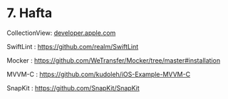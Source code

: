 # 7. Hafta

CollectionView: [developer.apple.com](https://developer.apple.com/documentation/uikit/views_and_controls/collection_views/implementing_modern_collection_views)

SwiftLint : https://github.com/realm/SwiftLint

Mocker : https://github.com/WeTransfer/Mocker/tree/master#installation

MVVM-C : https://github.com/kudoleh/iOS-Example-MVVM-C

SnapKit : https://github.com/SnapKit/SnapKit

